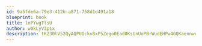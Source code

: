 ```yaml
---
id: 9a5fde6a-79e3-412b-a871-758d1d491a18
blueprint: book
title: lnPYwgTlsU
author: w0kLyV3p1x
description: tKZ30lV52QyAQPUGckv8xP5Zego0Ead0KsUnUoPBrWudEHPw4GQKaennwuTvWxSGMFskBADgw5fsq9ZtAYVn5QF3xXX2yWWtsK1H
---
```

